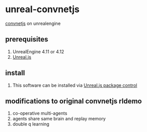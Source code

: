 # unreal-convnetjs
[convnetjs](https://github.com/karpathy/convnetjs) on unrealengine

## prerequisites
1. UnrealEngine 4.11 or 4.12
2. [Unreal.js](https://github.com/ncsoft/Unreal.js)

## install
1. This software can be installed via [Unreal.js package control](https://github.com/ncsoft/Unreal.js-packages)

## modifications to original convnetjs rldemo
1. co-operative multi-agents 
2. agents share same brain and replay memory
3. double q learning